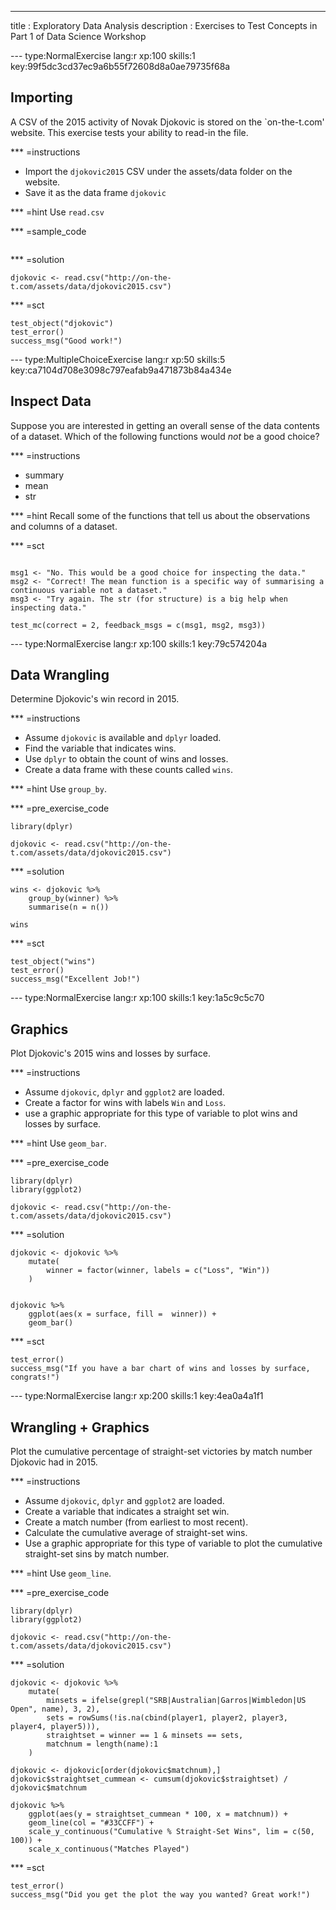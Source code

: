---
title       : Exploratory Data Analysis
description : Exercises to Test Concepts in Part 1 of Data Science Workshop



--- type:NormalExercise lang:r xp:100 skills:1 key:99f5dc3cd37ec9a6b55f72608d8a0ae79735f68a
## Importing

A CSV of the 2015 activity of Novak Djokovic is stored on the `on-the-t.com' website. This exercise tests your ability to read-in the file.


*** =instructions
- Import the `djokovic2015` CSV under the assets/data folder on the website.
- Save it as the data frame `djokovic`


*** =hint
Use `read.csv`

*** =sample_code
```{r}
```

*** =solution
```{r}
djokovic <- read.csv("http://on-the-t.com/assets/data/djokovic2015.csv")
```

*** =sct
```{r}
test_object("djokovic")
test_error()
success_msg("Good work!")
```

--- type:MultipleChoiceExercise lang:r xp:50 skills:5 key:ca7104d708e3098c797eafab9a471873b84a434e
## Inspect Data

Suppose you are interested in getting an overall sense of the data contents of a dataset. Which of the following functions would _not_ be a good choice?

*** =instructions

- summary
- mean
- str

*** =hint
Recall some of the functions that tell us about the observations and columns of a dataset.

*** =sct
```{r}

msg1 <- "No. This would be a good choice for inspecting the data."
msg2 <- "Correct! The mean function is a specific way of summarising a continuous variable not a dataset."
msg3 <- "Try again. The str (for structure) is a big help when inspecting data."

test_mc(correct = 2, feedback_msgs = c(msg1, msg2, msg3)) 
```



--- type:NormalExercise lang:r xp:100 skills:1 key:79c574204a

## Data Wrangling 

Determine Djokovic's win record in 2015.


*** =instructions
- Assume `djokovic` is available and `dplyr` loaded.
- Find the variable that indicates wins.
- Use `dplyr` to obtain the count of wins and losses.
- Create a  data frame with these counts called `wins`.

*** =hint
Use `group_by`.

*** =pre_exercise_code
```{r}
library(dplyr)

djokovic <- read.csv("http://on-the-t.com/assets/data/djokovic2015.csv")
```



*** =solution
```{r}
wins <- djokovic %>%
	group_by(winner) %>%
	summarise(n = n()) 

wins
```

*** =sct
```{r}
test_object("wins")
test_error()
success_msg("Excellent Job!")
```




--- type:NormalExercise lang:r xp:100 skills:1 key:1a5c9c5c70

## Graphics

Plot Djokovic's 2015 wins and losses by surface. 



*** =instructions
- Assume `djokovic`, `dplyr` and `ggplot2` are loaded.
- Create a factor for wins with labels `Win` and `Loss`.
- use a graphic appropriate for this type of variable to plot wins and losses by surface.

*** =hint
Use `geom_bar`.

*** =pre_exercise_code
```{r}
library(dplyr)
library(ggplot2)

djokovic <- read.csv("http://on-the-t.com/assets/data/djokovic2015.csv")
```



*** =solution
```{r}
djokovic <- djokovic %>%
	mutate(
		winner = factor(winner, labels = c("Loss", "Win"))
	)
	

djokovic %>% 
	ggplot(aes(x = surface, fill =  winner)) + 
	geom_bar()
```

*** =sct
```{r}
test_error()
success_msg("If you have a bar chart of wins and losses by surface, congrats!")
```




--- type:NormalExercise lang:r xp:200 skills:1 key:4ea0a4a1f1

##  Wrangling + Graphics

Plot the cumulative percentage of straight-set victories by match number Djokovic had in 2015. 



*** =instructions
- Assume `djokovic`, `dplyr` and `ggplot2` are loaded.
- Create a variable that indicates a straight set win. 
- Create a match number (from earliest to most recent). 
- Calculate the cumulative average of straight-set wins.
- Use a graphic appropriate for this type of variable to plot the cumulative straight-set sins by match number.


*** =hint
Use `geom_line`.

*** =pre_exercise_code
```{r}
library(dplyr)
library(ggplot2)

djokovic <- read.csv("http://on-the-t.com/assets/data/djokovic2015.csv")
```


*** =solution
```{r}
djokovic <- djokovic %>% 
	mutate(
		minsets = ifelse(grepl("SRB|Australian|Garros|Wimbledon|US Open", name), 3, 2), 
		sets = rowSums(!is.na(cbind(player1, player2, player3, player4, player5))),
		straightset = winner == 1 & minsets == sets,
		matchnum = length(name):1
	)

djokovic <- djokovic[order(djokovic$matchnum),]
djokovic$straightset_cummean <- cumsum(djokovic$straightset) / djokovic$matchnum	

djokovic %>%
	ggplot(aes(y = straightset_cummean * 100, x = matchnum)) + 
	geom_line(col = "#33CCFF") + 
	scale_y_continuous("Cumulative % Straight-Set Wins", lim = c(50, 100)) +
	scale_x_continuous("Matches Played")
```

*** =sct
```{r}
test_error()
success_msg("Did you get the plot the way you wanted? Great work!")
```


